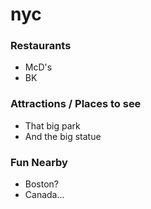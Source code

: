 # nyc

### Restaurants 

- McD's
- BK

### Attractions / Places to see

- That big park
- And the big statue

### Fun Nearby

- Boston?
- Canada...

